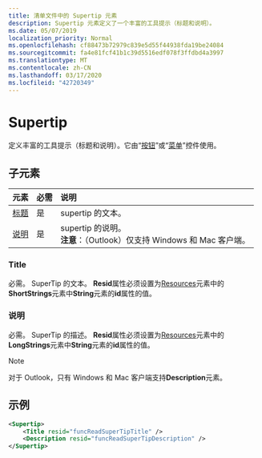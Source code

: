 ```yaml
---
title: 清单文件中的 Supertip 元素
description: Supertip 元素定义了一个丰富的工具提示（标题和说明）。
ms.date: 05/07/2019
localization_priority: Normal
ms.openlocfilehash: cf88473b72979c839e5d55f44938fda19be24084
ms.sourcegitcommit: fa4e81fcf41b1c39d5516edf078f3ffdbd4a3997
ms.translationtype: MT
ms.contentlocale: zh-CN
ms.lasthandoff: 03/17/2020
ms.locfileid: "42720349"
---
```

# <a name="supertip"></a>Supertip

定义丰富的工具提示（标题和说明）。它由“[按钮](control.md#button-control)”或“[菜单](control.md#menu-dropdown-button-controls)”控件使用。

## <a name="child-elements"></a>子元素

|  元素 |  必需  |  说明  |
|:-----|:-----|:-----|
| [标题](#title) | 是 | supertip 的文本。 |
| [说明](#description) | 是 | supertip 的说明。<br>**注意**：（Outlook）仅支持 Windows 和 Mac 客户端。 |

### <a name="title"></a>Title

必需。 SuperTip 的文本。 **Resid**属性必须设置为[Resources](resources.md)元素中的**ShortStrings**元素中**String**元素的**id**属性的值。

### <a name="description"></a>说明

必需。 SuperTip 的描述。 **Resid**属性必须设置为[Resources](resources.md)元素中的**LongStrings**元素中**String**元素的**id**属性的值。

> [!NOTE]
> 对于 Outlook，只有 Windows 和 Mac 客户端支持**Description**元素。

## <a name="example"></a>示例

```xml
<Supertip>
    <Title resid="funcReadSuperTipTitle" />
    <Description resid="funcReadSuperTipDescription" />
</Supertip>
```
